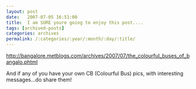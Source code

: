 ```yaml
---
layout: post
date:	2007-07-05 16:51:00
title:  I am SURE youre going to enjoy this post....
tags: [archived-posts]
categories: archives
permalink: /:categories/:year/:month/:day/:title/
---
```

http://bangalore.metblogs.com/archives/2007/07/the_colourful_buses_of_bangalo.phtml

And if any of you have your own CB (Colourful Bus) pics, with interesting messages...do share them!

